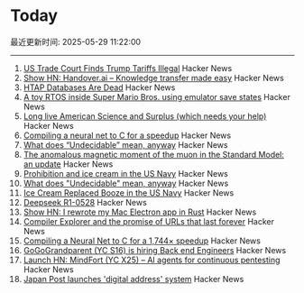 # Today

最近更新时间: 2025-05-29 11:22:00

--- 
1. [US Trade Court Finds Trump Tariffs Illegal](https://www.bloomberg.com/news/articles/2025-05-28/trump-s-global-tariffs-blocked-by-us-trade-court) Hacker News
2. [Show HN: Handover.ai – Knowledge transfer made easy](https://www.handover.ai/) Hacker News
3. [HTAP Databases Are Dead](https://www.mooncake.dev/blog/htap-is-dead) Hacker News
4. [A toy RTOS inside Super Mario Bros. using emulator save states](https://prettygoodblog.com/p/what-threads-are-part-2) Hacker News
5. [Long live American Science and Surplus (which needs your help)](https://milwaukeerecord.com/city-life/long-live-american-science-surplus-which-needs-your-help/) Hacker News
6. [Compiling a neural net to C for a speedup](https://slightknack.dev/blog/difflogic/) Hacker News
7. [What does “Undecidable” mean, anyway](https://buttondown.com/hillelwayne/archive/what-does-undecidable-mean-anyway/) Hacker News
8. [The anomalous magnetic moment of the muon in the Standard Model: an update](https://arxiv.org/abs/2505.21476) Hacker News
9. [Prohibition and ice cream in the US Navy](https://www.oldsaltblog.com/2025/05/how-ice-cream-replaced-booze-in-the-us-navy-2/) Hacker News
10. [What does "Undecidable" mean, anyway](https://buttondown.com/hillelwayne/archive/what-does-undecidable-mean-anyway/) Hacker News
11. [Ice Cream Replaced Booze in the US Navy](https://www.oldsaltblog.com/2025/05/how-ice-cream-replaced-booze-in-the-us-navy-2/) Hacker News
12. [Deepseek R1-0528](https://huggingface.co/deepseek-ai/DeepSeek-R1-0528) Hacker News
13. [Show HN: I rewrote my Mac Electron app in Rust](https://desktopdocs.com/?v=2025) Hacker News
14. [Compiler Explorer and the promise of URLs that last forever](https://xania.org/202505/compiler-explorer-urls-forever) Hacker News
15. [Compiling a Neural Net to C for a 1,744× speedup](https://slightknack.dev/blog/difflogic/) Hacker News
16. [GoGoGrandparent (YC S16) is hiring Back end Engineers](https://news.ycombinator.com/item?id=44118127) Hacker News
17. [Launch HN: MindFort (YC X25) – AI agents for continuous pentesting](https://news.ycombinator.com/item?id=44117465) Hacker News
18. [Japan Post launches 'digital address' system](https://www.japantimes.co.jp/business/2025/05/27/companies/japan-post-digital-address/) Hacker News

